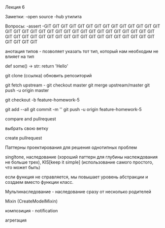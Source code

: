 Лекция 6


Заметки:
-open source
-hub утилита


Вопросы:
-assert
-GIT GIT GIT GIT GIT GIT GIT GIT GIT GIT GIT GIT GIT GIT GIT GIT GIT GIT GIT GIT GIT GIT GIT GIT GIT GIT GIT GIT GIT GIT GIT GIT GIT GIT GIT GIT GIT GIT GIT GIT GIT GIT GIT GIT GIT GIT GIT GIT GIT GIT GIT GIT GIT GIT



анотация типов - позволяет указать тот тип, который нам необходим
не влияет на тип

def some() -> str:
    return 'Hello'




git clone (ссылка)
обновить репозиторий 


git fetch upstream - 
git checkout master
git merge upstream/master
git push -u origin master

git checkout -b feature-homework-5

git add --all
git commit -m ''
git push -u origin feature-homework-5

compare and pullrequest

выбрать свою ветку

create pullrequest




Паттерны проектирования 
для решения однотипных проблем

singltone, наследование (хороший паттерн для глубины наслеждования не больше трех), KIS[keep it simple] (использование самого простого, что может быть)

если функция не справляется, мы повышает уровень абстракции и создаем вместо функции класс.

Мультинаследование - наследование сразу от несколько родителей

Mixin (CreateModelMixin)

композиция - 
notification 

агрегация
